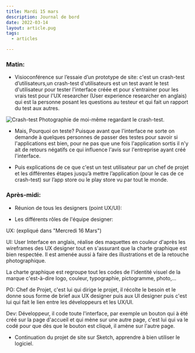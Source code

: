 ```yaml
---
title: Mardi 15 mars
description: Journal de bord
date: 2022-03-14
layout: article.pug
tags:
  - articles

---
```


### Matin:
- Visioconférence sur l’essaie d’un prototype de site: c'est un crash-test d’utilisateurs,un crash-test d'utilisateurs est un test avant le test d'utilisateur pour tester l'interface créée et pour s'entrainer pour les vrais test pour l'UX researcher (User experience researcher en anglais) qui est la personne posant les questions au testeur et qui fait un rapport du test aux autres.

![Crash-test](/assets/crashtest.jpeg) Photographie de moi-même regardant le crash-test.

- Mais, Pourquoi on teste? Puisque avant que l'interface ne sorte on demande à quelques personnes de passer des testes pour savoir si l'applications est bien, pour ne pas que une fois l'application sortis il n'y ait de retours négatifs ce qui influence l'avis sur l'entreprise ayant créé l'interface.  

- Puis explications de ce que c'est un test utilisateur par un chef de projet  et les différentes étapes jusqu’à mettre l’application (pour le cas de ce crash-test) sur l’app store ou le play store vu par tout le monde.


### Après-midi:

- Réunion de tous les designers (point UX/UI):

* Les différents rôles de l'équipe designer:

UX: (expliqué dans "Mercredi 16 Mars")

UI: User Interface en anglais, réalise des maquettes en couleur d'après les wireframes des UX designer tout en s'assurant que la charte graphique est bien respectée. Il est amenée aussi à faire des illustrations et de la retouche photographique.

La charte graphique est regroupe tout les codes de l'identité visuel de la marque c'est-à-dire logo, couleur, typographie, pictogramme, photo,...

PO: Chef de Projet, c'est lui qui dirige le projet, il récolte le besoin et le donne sous forme de brief aux UX designer puis aux UI designer puis c'est lui qui fait le lien entre les développeurs et les UX/UI.

Dev: Développeur, il code toute l'interface, par exemple un bouton qui à été créé sur la page d'accueil et qui mène sur une autre page, c'est lui qui va le codé pour que dès que le bouton est cliqué, il amène sur l'autre page.

- Continuation du projet de site sur Sketch, apprendre à bien utiliser le logiciel.



<!-- pourquoi on teste? -->
<!-- ben c'est quoi un crash test -->
<!-- symboles? -->
<!-- comment l'équipe est structurée différents métiers (ui, ux, po, dev) -->
